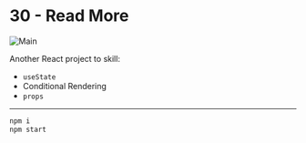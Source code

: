 # **30 - Read More**

![Main](https://gpx.ge/challenge/js/img/30_read_more.gif "image")

Another React project to skill:

- ``useState``
- Conditional Rendering
- ``props``

---
```sh
npm i
npm start
```